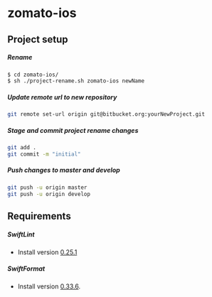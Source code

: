 # zomato-ios

## Project setup
##### Rename
```sh
$ cd zomato-ios/
$ sh ./project-rename.sh zomato-ios newName
```

##### Update remote url to new repository
```sh 
git remote set-url origin git@bitbucket.org:yourNewProject.git
```

##### Stage and commit project rename changes

```sh
git add .
git commit -m "initial"
```

##### Push changes to master and develop
```sh
git push -u origin master
git push -u origin develop
```

## Requirements
##### SwiftLint
* Install version [0.25.1](https://github.com/realm/SwiftLint/releases/tag/0.25.1)

##### SwiftFormat
* Install version [0.33.6](https://github.com/nicklockwood/SwiftFormat/releases/tag/0.33.6).
